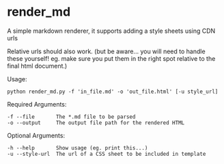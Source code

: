 # render_md

A simple markdown renderer, it supports adding a style sheets using CDN urls

Relative urls should also work. (but be aware... you will need to handle these yourself! eg. make sure you put them in the right spot relative to the final html document.)

Usage:
    
    python render_md.py -f 'in_file.md' -o 'out_file.html' [-u style_url]

Required Arguments:
  
    -f --file       The *.md file to be parsed
    -o --output     The output file path for the rendered HTML

Optional Arguments:
  
    -h --help       Show usage (eg. print this...)
    -u --style-url  The url of a CSS sheet to be included in template
  
